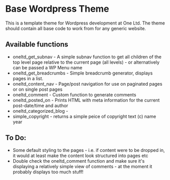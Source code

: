 # Base Wordpress Theme

This is a template theme for Wordpress development at One Ltd. The theme should contain all base code to work from for any generic website.

## Available functions

*	oneltd_get_subnav - A simple subnav function to get all children of the top level page relative to the current page (all levels) - or alternatively can be passed a WP Menu name
*	oneltd_get_breadcrumbs - Simple breadcrumb generator, displays pages in a list.
*	oneltd_content_nav - Page/post navigation for use on paginated pages or on single post pages
*	oneltd_comment - Custom function to generate comments
*	oneltd_posted_on - Prints HTML with meta information for the current post-date/time and author
*	oneltd_categorized_blog - 
*	simple_copyright - returns a simple peice of copyright text (c) name year


## To Do: 

*	Some default styling to the pages - i.e. if content were to be dropped in, it would at least make the content look structured into pages etc
*	Double check the oneltd_comment function and make sure it's displaying a relatively simple view of comments - at the moment it probably displays too much stuff!